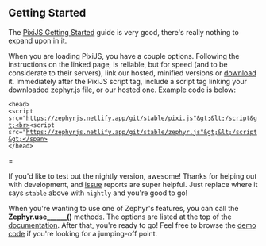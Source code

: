 <h2 id="getting-started">Getting Started</h2>

<p>The <a href="https://pixijs.io/guides/basics/getting-started.html" class="pixi">PixiJS Getting Started</a> guide is very good, there's really nothing to expand upon in it.</p>
        
<p>When you are loading PixiJS, you have a couple options. Following the instructions on the linked page, is reliable, but for speed (and to be considerate to their servers), link our hosted, minified versions or <a href="https://github.com/ZephyrJS-Project/ZephyrJS/releases">download</a> it. Immediately after the PixiJS script tag, include a script tag linking your downloaded zephyr.js file, or our hosted one. Example code is below:</p>

<code class="dark">&lt;head&gt;<br>&lt;script src="https://zephyrjs.netlify.app/git/stable/pixi.js"&gt;&lt;/script&gt;<br><span class="zephyr">&lt;script src="https://zephyrjs.netlify.app/git/stable/zephyr.js"&gt;&lt;/script&gt;</span><br>&lt;/head&gt;</code>

=<p>If you'd like to test out the nightly version, awesome! Thanks for helping out with development, and <a href="https://github.com/ZephyrJS-Project/ZephyrJS/issues">issue</a> reports are super helpful. Just replace where it says <code>stable</code> above with <code>nightly</code> and you're good to go!</p>

<p>When you're wanting to use one of Zephyr's features, you can call the <strong>Zephyr.use______()</strong> methods. The options are listed at the top of the <a href="documentation.html">documentation</a>. After that, you're ready to go! Feel free to browse the <a href="https://github.com/ZephyrJS-Project/ZephyrJS/tree/main/demo">demo code</a> if you're looking for a jumping-off point.</p>